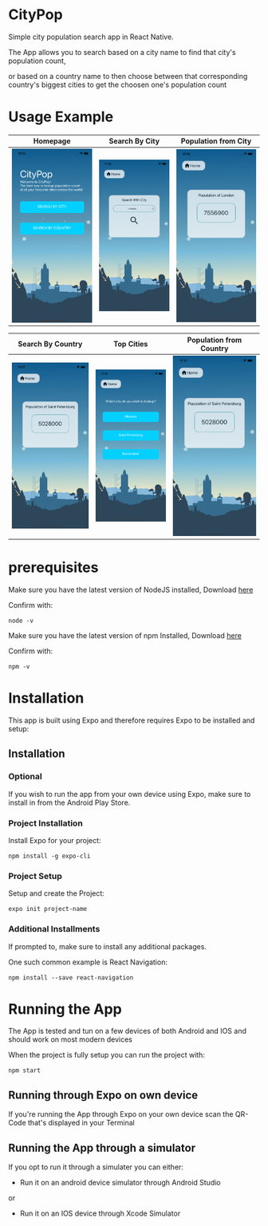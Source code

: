 # CityPop
Simple city population search app in React Native.

The App allows you to search based on a city name to find that city's population count,

or based on a country name to then choose between that corresponding country's biggest cities to get the choosen one's population count

# Usage Example

Homepage             |  Search By City | Population from City
:-------------------------:|:-------------------------:|:-------------------------:
![](https://github.com/Arrade/CityPop/blob/master/WalkthroughImages/Homepage.png)   |  ![](https://github.com/Arrade/CityPop/blob/master/WalkthroughImages/Citysearch.png)   |  ![](https://github.com/Arrade/CityPop/blob/master/WalkthroughImages/PopulationFromCity.png)

Search By Country             |  Top Cities | Population from Country
:-------------------------:|:-------------------------:|:-------------------------:
![](https://github.com/Arrade/CityPop/blob/master/WalkthroughImages/PopulationFromCountry.png)   |  ![](https://github.com/Arrade/CityPop/blob/master/WalkthroughImages/TopCities.png)   |  ![](https://github.com/Arrade/CityPop/blob/master/WalkthroughImages/PopulationFromCountry.png)

# prerequisites
Make sure you have the latest version of NodeJS installed, Download [here](https://nodejs.org/en/download/)

Confirm with:
```
node -v
```

Make sure you have the latest version of npm Installed, Download [here](https://nodejs.org/en/download/)

Confirm with:
```
npm -v
```

# Installation

This app is built using Expo and therefore requires Expo to be installed and setup:

## Installation

### Optional
If you wish to run the app from your own device using Expo, make sure to install in from the Android Play Store.

### Project Installation
Install Expo for your project:
```
npm install -g expo-cli
```
### Project Setup
Setup and create the Project:
```
expo init project-name
 ```
 ### Additional Installments
 If prompted to, make sure to install any additional packages.
 
 One such common example is React Navigation:
 ```
 npm install --save react-navigation
 ```
 
 # Running the App
 
 The App is tested and tun on a few devices of both Android and IOS and should work on most modern devices
 
 When the project is fully setup you can run the project with:
 ```
 npm start
 ```
 
 ## Running through Expo on own device
 If you're running the App through Expo on your own device scan the QR-Code that's displayed in your Terminal
 
 ## Running the App through a simulator
 If you opt to run it through a simulater you can either:
 
 * Run it on an android device simulator through Android Studio
 
 or
 
 * Run it on an IOS device through Xcode Simulator
 
 
